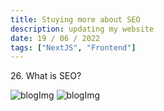 ```yaml
---
title: Stuying more about SEO
description: updating my website
date: 19 / 06 / 2022
tags: ["NextJS", "Frontend"]
---
```


<p>26. What is SEO?</p>

<p> 
</p>
<img src="/Blog/20220618-1.png" alt="blogImg" />
<img src="/Blog/20220618-2.png" alt="blogImg" />